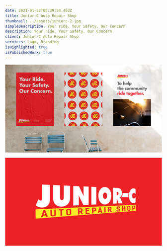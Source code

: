 ```yaml
---
date: 2021-01-22T06:39:54.403Z
title: Junior-C Auto Repair Shop
thumbnail: ../assets/juniorc-2.jpg
simpleDescription: Your ride. Your Safety. Our Concern
description: Your ride. Your Safety. Our Concern
client: Junior-C Auto Repair Shop
services: Logo, Branding
isHighlighted: true
isPublishedWork: true
---
```

![branding](../assets/juniorc-1.jpg)

![juniorc logo](../assets/juniorc.jpg)